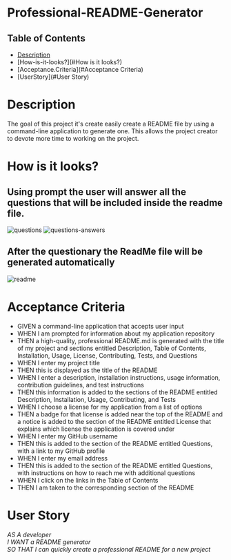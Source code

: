 # Professional-README-Generator

## Table of Contents
* [Description](#Description)
* [How-is-it-looks?](#How is it looks?)
* [Acceptance.Criteria](#Acceptance Criteria)
* [UserStory](#User Story)


# Description
The goal of this project it's create  easily create a README file by using a command-line application to generate one. This allows the project creator to devote more time to working on the project.

# How is it looks?

## Using prompt the user will answer all the questions that will be included inside the readme file. 
![questions](https://github.com/garmercy/PasswordGenerator/assets/138730100/d08d4718-55fc-4774-b89b-ab58b89e70ee)
![questions-answers](https://github.com/garmercy/PasswordGenerator/assets/138730100/ff6229ef-62a0-428c-8132-9c51073832dd)

## After the questionary the ReadMe file will be generated automatically 
![readme](https://github.com/garmercy/PasswordGenerator/assets/138730100/438967fb-8d80-4d4f-b97d-76d3b8780ade)

# Acceptance Criteria

* GIVEN a command-line application that accepts user input
* WHEN I am prompted for information about my application repository
* THEN a high-quality, professional README.md is generated with the title of my project and sections entitled Description, Table of Contents, Installation, Usage, License, Contributing, Tests, and Questions
* WHEN I enter my project title
* THEN this is displayed as the title of the README
* WHEN I enter a description, installation instructions, usage information, contribution guidelines, and test instructions
* THEN this information is added to the sections of the README entitled Description, Installation, Usage, Contributing, and Tests
* WHEN I choose a license for my application from a list of options
* THEN a badge for that license is added near the top of the README and a notice is added to the section of the README entitled License that explains which license the application is covered under
* WHEN I enter my GitHub username
* THEN this is added to the section of the README entitled Questions, with a link to my GitHub profile
* WHEN I enter my email address
* THEN this is added to the section of the README entitled Questions, with instructions on how to reach me with additional questions
* WHEN I click on the links in the Table of Contents
* THEN I am taken to the corresponding section of the README

# User Story

_AS A developer
<br>I WANT a README generator
<br>SO THAT I can quickly create a professional README for a new project_

  
